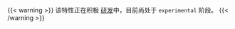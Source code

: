 ---
---
{{< warning >}}
该特性正在积极
[研发](https://github.com/istio/community/blob/master/FEATURE-LIFECYCLE.md)中，目前尚处于 `experimental` 阶段。
{{< /warning >}}
